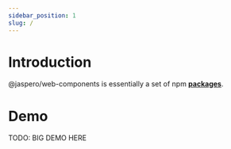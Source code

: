 ```yaml
---
sidebar_position: 1
slug: /
---
```


# Introduction

@jaspero/web-components is essentially a set of npm **[packages](https://github.com/Jaspero/web-components/tree/main/packages)**.

# Demo
TODO: BIG DEMO HERE
